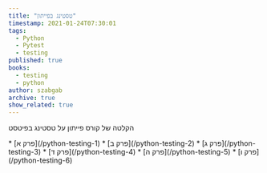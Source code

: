 ```yaml
---
title: "טסטינג בפייתון"
timestamp: 2021-01-24T07:30:01
tags:
  - Python
  - Pytest
  - testing
published: true
books:
  - testing
  - python
author: szabgab
archive: true
show_related: true
---
```



הקלטה של קורס פייתון על טסטינג בפיטסט


<p>
* [פרק א](/python-testing-1)
* [פרק ב](/python-testing-2)
* [פרק ג](/python-testing-3)
* [פרק ד](/python-testing-4)
* [פרק ה](/python-testing-5)
* [פרק ו](/python-testing-6)

